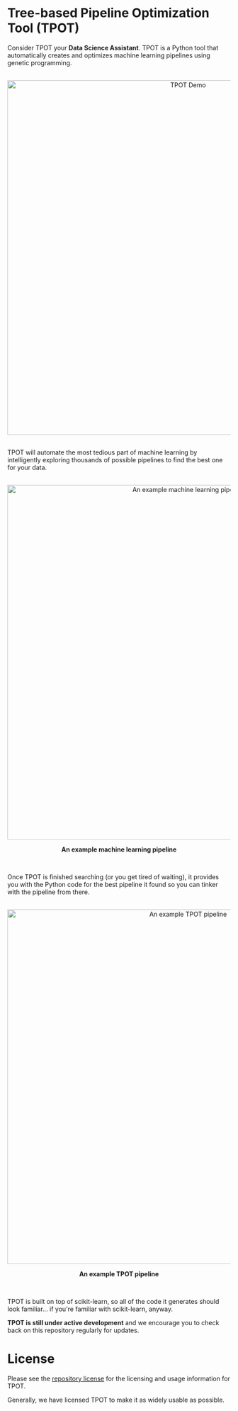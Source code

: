 # Tree-based Pipeline Optimization Tool (TPOT)

Consider TPOT your **Data Science Assistant**. TPOT is a Python tool that automatically creates and optimizes machine learning pipelines using genetic programming.

<br />

<center>
<img src="https://raw.githubusercontent.com/rhiever/tpot/master/images/tpot-demo.gif" width=800 alt="TPOT Demo" />
</center>

<br />

TPOT will automate the most tedious part of machine learning by intelligently exploring thousands of possible pipelines to find the best one for your data.

<br />

<center>
<img src="https://raw.githubusercontent.com/rhiever/tpot/master/images/tpot-ml-pipeline.png" width=800 alt="An example machine learning pipeline" />

<strong>An example machine learning pipeline</strong>
</center>

<br />

Once TPOT is finished searching (or you get tired of waiting), it provides you with the Python code for the best pipeline it found so you can tinker with the pipeline from there.

<br />

<center>
<img src="https://raw.githubusercontent.com/rhiever/tpot/master/images/tpot-pipeline-example.png" width=800 alt="An example TPOT pipeline" />

<strong>An example TPOT pipeline</strong>
</center>

<br />

TPOT is built on top of scikit-learn, so all of the code it generates should look familiar... if you're familiar with scikit-learn, anyway.

**TPOT is still under active development** and we encourage you to check back on this repository regularly for updates.

# License

Please see the [repository license](https://github.com/rhiever/tpot/blob/master/LICENSE) for the licensing and usage information for TPOT.

Generally, we have licensed TPOT to make it as widely usable as possible.
